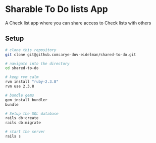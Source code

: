# Sharable To Do lists App

A Check list app where you can share access to Check lists with others

## Setup

```bash
# clone this repository
git clone git@github.com:arye-dov-eidelman/shared-to-do.git

# navigate into the directory
cd shared-to-do

# keep rvm calm
rvm install "ruby-2.3.8"
rvm use 2.3.8

# bundle gems
gem install bundler
bundle

# Setup the SQL database
rails db:create
rails db:migrate

# start the server
rails s
```
